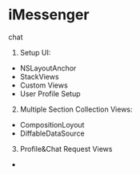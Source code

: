 # iMessenger
chat

1. Setup UI:
- NSLayoutAnchor
- StackViews
- Custom Views
- User Profile Setup

2. Multiple Section Collection Views:
- CompositionLoyout
- DiffableDataSource

3. Profile&Chat Request Views
- 
